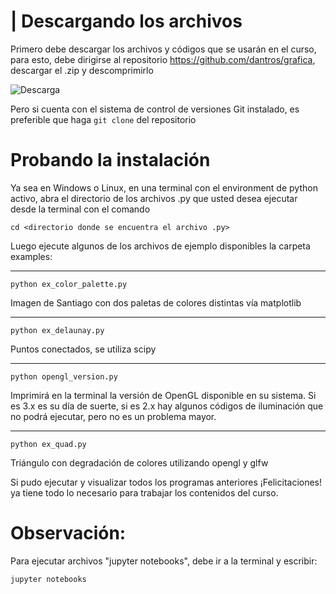|
Descargando los archivos
=======

Primero debe descargar los archivos y códigos que se usarán en el curso, para esto, debe dirigirse al repositorio https://github.com/dantros/grafica, descargar el .zip y descomprimirlo

![Descarga](/captures/git_files.jpg)

Pero si cuenta con el sistema de control de versiones Git instalado, es preferible que haga ``git clone`` del repositorio



Probando la instalación
=======

Ya sea en Windows o Linux, en una terminal con el environment de python activo, abra el directorio de los archivos .py que usted desea ejecutar desde la terminal con el comando

    cd <directorio donde se encuentra el archivo .py>

Luego ejecute algunos de los archivos de ejemplo disponibles la carpeta examples:

---

    python ex_color_palette.py 

 Imagen de Santiago con dos paletas de colores distintas vía matplotlib
 
---

    python ex_delaunay.py 

Puntos conectados, se utiliza scipy

---

    python opengl_version.py   

Imprimirá en la terminal la versión de OpenGL disponible en su sistema. Si es 3.x es su día de suerte, si es 2.x hay algunos códigos de iluminación que no podrá ejecutar, pero no es un problema mayor.

---

    python ex_quad.py

Triángulo con degradación de colores utilizando opengl y glfw

Si pudo ejecutar y visualizar todos los programas anteriores ¡Felicitaciones! ya tiene todo lo necesario para trabajar los contenidos del curso.

Observación:
=======================
Para ejecutar archivos "jupyter notebooks", debe ir a la terminal y escribir:

    jupyter notebooks
